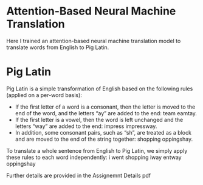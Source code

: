 # Attention-Based Neural Machine Translation

Here I trained an attention-based neural machine  translation model to translate words from English to Pig Latin.

# Pig Latin
Pig Latin is a simple transformation of English based on the following rules 
(applied on a per-word basis):
* If the first letter of a word is a consonant, then the letter is moved to the 
end of the word, and the letters “ay” are added to the end: team eamtay.
* If the first letter is a vowel, then the word is left unchanged and the 
letters “way” are added to the end: impress impressway.
* In addition, some consonant pairs, such as “sh”, are treated as a block 
and are moved to the end of the string together: shopping oppingshay.

To translate a whole sentence from English to Pig Latin, we simply apply 
these rules to each word independently:
i went shopping iway entway oppingshay


Further details are provided in the Assignemnt Details pdf
